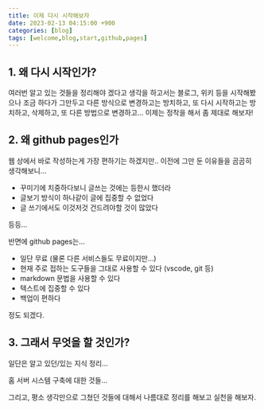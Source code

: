 ```yaml
---
title: 이제 다시 시작해보자
date: 2023-02-13 04:15:00 +900
categories: [blog]
tags: [welcome,blog,start,github,pages]
---
```


## 1. 왜 다시 시작인가?

여러번 알고 있는 것들을 정리해야 겠다고 생각을 하고서는 블로그, 위키 등을 시작해봤으나 조금 하다가 그만두고 다른 방식으로 변경하고는 방치하고, 또 다시 시작하고는 방치하고, 삭제하고, 또 다른 방법으로 변경하고... 이제는 정착을 해서 좀 제대로 해보자!

## 2. 왜 github pages인가

웹 상에서 바로 작성하는게 가장 편하기는 하겠지만.. 이전에 그만 둔 이유들을 곰곰히 생각해보니...

- 꾸미기에 치중하다보니 글쓰는 것에는 등한시 했더라
- 글보기 방식이 하나같이 글에 집중할 수 없었다
- 글 쓰기에서도 이것저것 건드려야할 것이 많았다

등등...

반면에 github pages는...

- 일단 무료 (물론 다른 서비스들도 무료이지만...)
- 현재 주로 접하는 도구들을 그대로 사용할 수 있다 (vscode, git 등)
- markdown 문법을 사용할 수 있다
- 텍스트에 집중할 수 있다
- 백업이 편하다

정도 되겠다.

## 3. 그래서 무엇을 할 것인가?

일단은 알고 있던/있는 지식 정리...

홈 서버 시스템 구축에 대한 것들...

그리고, 평소 생각만으로 그쳤던 것들에 대해서 나름대로 정리를 해보고 실천을 해보자.

